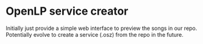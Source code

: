 # OpenLP service creator

Initially just provide a simple web interface to preview the songs in our repo.
Potentially evolve to create a service (.osz) from the repo in the future.
